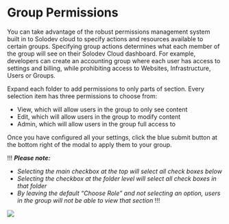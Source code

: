 # Group Permissions

You can take advantage of the robust permissions management system built in to Solodev cloud to specify actions and resources available to certain groups. Specifying group actions determines what each member of the group will see on their Solodev Cloud dashboard. For example, developers can create an accounting group where each user has access to settings and billing, while prohibiting access to Websites, Infrastructure, Users or Groups. 

Expand each folder to add permissions to only parts of section. Every selection item has three permissions to choose from:

- View, which will allow users in the group to only see content
- Edit, which will allow users in the group to modify content
- Admin, which will allow users in the group full access to

Once you have configured all your settings, click the blue submit button at the bottom right of the modal to apply them to your group.

!!!
***Please note:***
- *Selecting the main checkbox at the top will select all check boxes below*
- *Selecting the checkbox at the folder level will select all check boxes in that folder*
- *By leaving the default “Choose Role” and not selecting an option, users in the group will not be able to view that section*
!!!

<a href="../../../images/groups-permissions-lg.jpg" target="_blank"><img src="../../../images/groups-permissions.jpg" style="margin: auto; display: block"></a>
